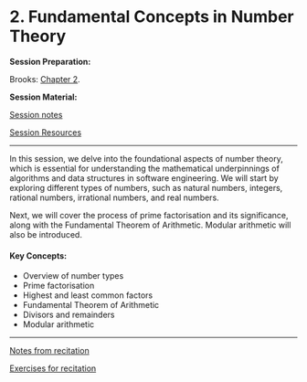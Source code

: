 # 2. Fundamental Concepts in Number Theory

**Session Preparation:**

Brooks: [Chapter 2](https://drive.google.com/file/d/1P9eidJb5qtlZgvHCtqu4uuPa5FFU0Zpn/view?usp=sharing).

**Session Material:**

[Session notes](https://drive.google.com/file/d/1WOfoAG8TILgYiRIPNvXfUiW3rcyIwhhI/view?usp=sharing)

[Session Resources](https://viaucdk-my.sharepoint.com/:f:/g/personal/rib_viauc_dk/Esf4RiApcghJpRmy7bEe1G8B_1Ljm4UIQ35KHm9GY7qCWw?e=ocpgVw)

--------------------------

In this session, we delve into the foundational aspects of number theory, which is essential for understanding the mathematical underpinnings of algorithms and data structures in software engineering. We will start by exploring different types of numbers, such as natural numbers, integers, rational numbers, irrational numbers, and real numbers. 

Next, we will cover the process of prime factorisation and its significance, along with the Fundamental Theorem of Arithmetic. Modular arithmetic will also be introduced.

#### Key Concepts:
- Overview of number types
- Prime factorisation
- Highest and least common factors
- Fundamental Theorem of Arithmetic
- Divisors and remainders
- Modular arithmetic


--------------------------

[Notes from recitation](https://drive.google.com/file/d/1KlkWpS85xng2tzWh82pv8H42aFKg_eLv/view?usp=sharing)

[Exercises for recitation](02_exercises.md)